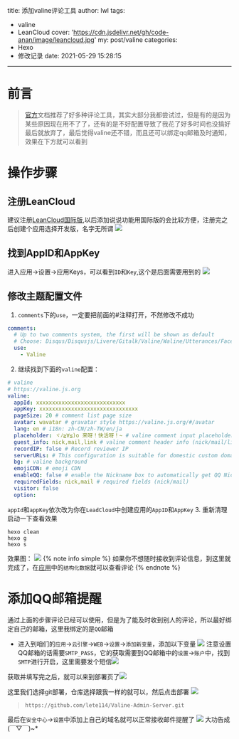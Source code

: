 title: 添加valine评论工具
author: lwl
tags:
  - valine
  - LeanCloud
cover: 'https://cdn.jsdelivr.net/gh/code-anan/image/leancloud.jpg'
my: post/valine
categories:
  - Hexo
  - 修改记录
date: 2021-05-29 15:28:15
---
<meta name="referrer" content="no-referrer" />

# 前言
> [官方](https://butterfly.js.org/)文档推荐了好多种评论工具，其实大部分我都尝试过，但是有的是因为某些原因现在用不了了，还有的是不好配置导致了我花了好多时间也没搞好最后就放弃了，最后觉得valine还不错，而且还可以绑定qq邮箱及时通知，效果在下方就可以看到

# 操作步骤
## 注册LeanCloud
建议注册[LeanCloud国际版](https://console.leancloud.app/register),以后添加说说功能用国际版的会比较方便，注册完之后创建个应用选择开发版，名字无所谓
![](https://cdn.jsdelivr.net/gh/code-anan/image/20220522130715.png)
## 找到AppID和AppKey
进入应用->设置->应用Keys，可以看到`ID`和`Key`,这个是后面需要用到的
![](https://cdn.jsdelivr.net/gh/code-anan/image/20220522130629.png)
## 修改主题配置文件
1. `comments`下的`use`，一定要把前面的#注释打开，不然修改不成功
```yaml
comments:
  # Up to two comments system, the first will be shown as default
  # Choose: Disqus/Disqusjs/Livere/Gitalk/Valine/Waline/Utterances/Facebook Comments/Twikoo
  use:
    - Valine
```
2. 继续找到下面的`valine`配置：
```yaml
# valine
# https://valine.js.org
valine:
  appId: xxxxxxxxxxxxxxxxxxxxxxxxxxxx
  appKey: xxxxxxxxxxxxxxxxxxxxxxxxxxxxxxx
  pageSize: 20 # comment list page size
  avatar: wavatar # gravatar style https://valine.js.org/#/avatar
  lang: en # i18n: zh-CN/zh-TW/en/ja
  placeholder: ヾﾉ≧∀≦)o 来呀！快活呀！~ # valine comment input placeholder (like: Please leave your footprints)
  guest_info: nick,mail,link # valine comment header info (nick/mail/link)
  recordIP: false # Record reviewer IP
  serverURLs: # This configuration is suitable for domestic custom domain name users, overseas version will be automatically detected (no need to manually fill in)
  bg: # valine background
  emojiCDN: # emoji CDN
  enableQQ: false # enable the Nickname box to automatically get QQ Nickname and QQ Avatar
  requiredFields: nick,mail # required fields (nick/mail)
  visitor: false
  option:
```
`appId`和`appKey`依次改为你在`LeadCloud`中创建应用的`AppID`和`AppKey`
3. 重新清理启动一下查看效果
```
hexo clean
hexo g
hexo s
```
效果图：
![](https://cdn.jsdelivr.net/gh/code-anan/image/20220522125925.png)
{% note info simple %}
如果你不想随时接收到评论信息，到这里就完成了，在[应用](https://console.leancloud.app/apps/rW4vvYAhgn12o4M7UaOgUQAX-MdYXbMMI/)中的`结构化数据`就可以查看评论
{% endnote %}

# 添加QQ邮箱提醒
通过上面的步骤评论已经可以使用，但是为了能及时收到别人的评论，所以最好绑定自己的邮箱，这里我绑定的是`QQ`邮箱
+ 进入到咱们的`应用`->`云引擎`->`WEB`->`设置`->`添加新变量`，添加以下变量
![](https://cdn.jsdelivr.net/gh/code-anan/image/20210618163012.png)
注意设置QQ邮箱的话需要`SMTP_PASS`，它的获取需要到QQ邮箱中的`设置`->`账户`中，找到`SMTP`进行开启，这里需要发个短信![](https://cdn.jsdelivr.net/gh/code-anan/image/20210618163240.png)

获取并填写完之后，就可以来到部署页了![](https://cdn.jsdelivr.net/gh/code-anan/image/20210618163355.png)

这里我们选择git部署，仓库选择跟我一样的就可以，然后点击部署
![](https://cdn.jsdelivr.net/gh/code-anan/image/20210618163512.png)
> `https://github.com/lete114/Valine-Admin-Server.git`

最后在`安全中心`->`设置`中添加上自己的域名就可以正常接收邮件提醒了
![](https://cdn.jsdelivr.net/gh/code-anan/image/20210618164039.png)
大功告成(￣▽￣)~*